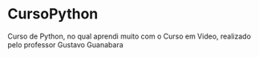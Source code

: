 # CursoPython
Curso de Python, no qual aprendi muito com o Curso em Video, realizado pelo professor Gustavo Guanabara
